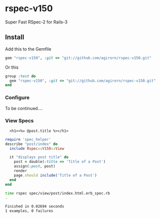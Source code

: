 rspec-v150
==========

Super Fast RSpec-2 for Rails-3


## Install

Add this to the Gemfile

```ruby
gem "rspec-v150", :git => "git://github.com/agirorn/rspec-v150.git"
```

Or this

```ruby
group :test do
  gem "rspec-v150", :git => "git://github.com/agirorn/rspec-v150.git"
end
```


### Configure

To be continued....

### View Specs

```erb
  <h1><%= @post.title %></h1>
```

```ruby
require 'spec_helper'
describe "post/index" do
  include Rspec::V150::View

  it "displays post title" do
    post = double(:title => 'Title of a Post')
    assign(:post, post)
    render
    page.should include('Title of a Post')
  end
end
```

```bash
time rspec spec/view/post/index.html.erb_spec.rb
.

Finished in 0.02694 seconds
1 examples, 0 failures
```

